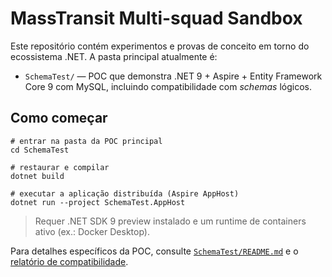 # MassTransit Multi-squad Sandbox

Este repositório contém experimentos e provas de conceito em torno do ecossistema .NET. A pasta principal atualmente é:

- `SchemaTest/` &mdash; POC que demonstra .NET 9 + Aspire + Entity Framework Core 9 com MySQL, incluindo compatibilidade com _schemas_ lógicos.

## Como começar

```pwsh
# entrar na pasta da POC principal
cd SchemaTest

# restaurar e compilar
dotnet build

# executar a aplicação distribuída (Aspire AppHost)
dotnet run --project SchemaTest.AppHost
```

> Requer .NET SDK 9 preview instalado e um runtime de containers ativo (ex.: Docker Desktop).

Para detalhes específicos da POC, consulte [`SchemaTest/README.md`](SchemaTest/README.md) e o [relatório de compatibilidade](SchemaTest/relatorio.md).
